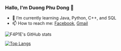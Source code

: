 ### Hallo, I'm Duong Phu Dong 👋


- 🌱 I’m currently learning Java, Python, C++, and SQL
- 📫 How to reach me:  [Facebook](https://www.facebook.com/profile.php?id=100005903026178), [Gmail](dongduong840@gmail.com)

![F4P1E's GitHub stats](https://github-readme-stats.vercel.app/api?username=F4P1E&show_icons=true&theme=radical)

[![Top Langs](https://github-readme-stats.vercel.app/api/top-langs/?username=F4P1E&langs_count=8)](https://github.com/F4P1E/github-readme-stats)
